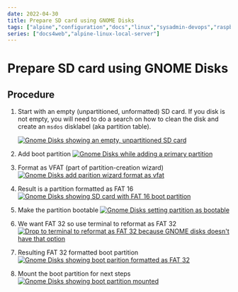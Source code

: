 ```yaml
---
date: 2022-04-30
title: Prepare SD card using GNOME Disks
tags: ["alpine","configuration","docs","linux","sysadmin-devops","raspberry-pi","sbc"]
series: ["docs4web","alpine-linux-local-server"]
---
```


# Prepare SD card using GNOME Disks



## Procedure

1. Start with an empty (unpartitioned, unformatted) SD card. If you disk is not empty, you will need to do a search on how to clean the disk and create an `msdos` disklabel (aka partition table).
   
   [![Gnome Disks showing an empty, unpartitioned SD card](01-gnome-disks-empty-sd-card.png)](01-gnome-disks-empty-sd-card.png)

2. Add boot partition
   [![Gnome Disks while adding a primary partition](02-gnome-disks-add-boot-partition.png)](02-gnome-disks-add-boot-partition.png)

3. Format as VFAT (part of partition-creation wizard)
   [![Gnome Disks add parition wizard format as vfat](03-gnome-disks-format-boot-as-vfat.png)](03-gnome-disks-format-boot-as-vfat.png)

4. Result is a partition formatted as FAT 16
   [![Gnome Disks showing SD card with FAT 16 boot partition](04-gnome-disks-sd-card-with-boot-partition.png)](04-gnome-disks-sd-card-with-boot-partition.png)

5. Make the partition bootable
   [![Gnome Disks setting partition as bootable](05-gnome-disks-make-partition-bootable.png)](05-gnome-disks-make-partition-bootable.png)

6. We want FAT 32 so use terminal to reformat as FAT 32
   [![Drop to terminal to reformat as FAT 32 because GNOME disks doesn't have that option](06-terminal-reformat-as-fat32.png)](06-terminal-reformat-as-fat32.png)

7. Resulting FAT 32 formatted boot partition
   [![Gnome Disks showing boot parition formatted as FAT 32](07-gnome-disks-sd-card-with-fat32-boot-partition.png)](07-gnome-disks-sd-card-with-fat32-boot-partition.png)

8. Mount the boot partition for next steps
   [![Gnome Disks showing boot partition mounted](08-gnome-disks-sd-card-mounted-boot-partition.png)](08-gnome-disks-sd-card-mounted-boot-partition.png)
